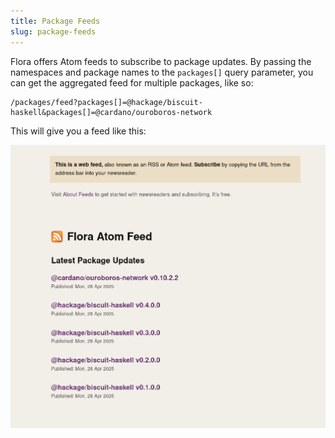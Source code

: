 ```yaml
---
title: Package Feeds
slug: package-feeds
---
```


Flora offers Atom feeds to subscribe to package updates.
By passing the namespaces and package names to the `packages[]` query parameter, you can
get the aggregated feed for multiple packages, like so:

```
/packages/feed?packages[]=@hackage/biscuit-haskell&packages[]=@cardano/ouroboros-network
```

This will give you a feed like this:

![screenshot of the feed](../static/img/feed-screenshot.png)
